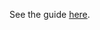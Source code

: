 See the guide [here](https://hazelcast-guides.github.io/guides-site/hazelcast-embedded-microprofile/index.html).
